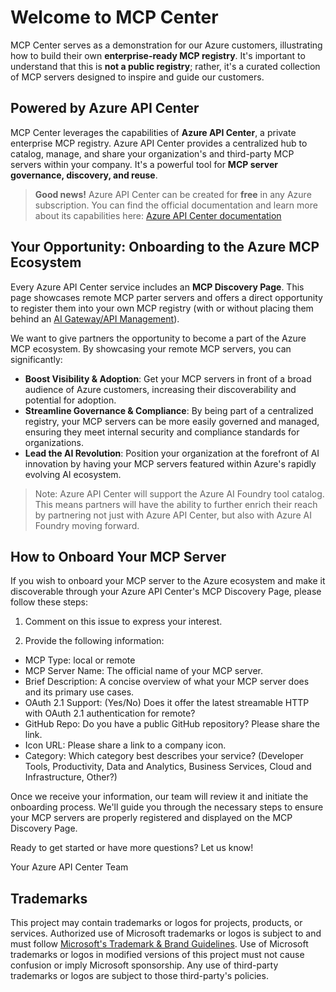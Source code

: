 # Welcome to MCP Center

MCP Center serves as a demonstration for our Azure customers, illustrating how to build their own **enterprise-ready MCP registry**. It's important to understand that this is **not a public registry**; rather, it's a curated collection of MCP servers designed to inspire and guide our customers.

## Powered by Azure API Center

MCP Center leverages the capabilities of **Azure API Center**, a private enterprise MCP registry. Azure API Center provides a centralized hub to catalog, manage, and share your organization's and third-party MCP servers within your company. It's a powerful tool for **MCP server governance, discovery, and reuse**.

> **Good news!** Azure API Center can be created for **free** in any Azure subscription. You can find the official documentation and learn more about its capabilities here: [Azure API Center documentation](https://learn.microsoft.com/azure/api-center/set-up-api-center)


## Your Opportunity: Onboarding to the Azure MCP Ecosystem

Every Azure API Center service includes an **MCP Discovery Page**. This page showcases remote MCP parter servers and offers a direct opportunity to register them into your own MCP registry (with or without placing them behind an [AI Gateway/API Management](https://learn.microsoft.com/en-us/azure/api-management/genai-gateway-capabilities)).

We want to give partners the opportunity to become a part of the Azure MCP ecosystem. By showcasing your remote MCP servers, you can significantly:

- **Boost Visibility & Adoption**: Get your MCP servers in front of a broad audience of Azure customers, increasing their discoverability and potential for adoption.
- **Streamline Governance & Compliance**: By being part of a centralized registry, your MCP servers can be more easily governed and managed, ensuring they meet internal security and compliance standards for organizations.
- **Lead the AI Revolution**: Position your organization at the forefront of AI innovation by having your MCP servers featured within Azure's rapidly evolving AI ecosystem.

> Note: Azure API Center will support the Azure AI Foundry tool catalog. This means partners will have the ability to further enrich their reach by partnering not just with Azure API Center, but also with Azure AI Foundry moving forward.

## How to Onboard Your MCP Server

If you wish to onboard your MCP server to the Azure ecosystem and make it discoverable through your Azure API Center's MCP Discovery Page, please follow these steps:

1. Comment on this issue to express your interest.

2. Provide the following information:
- MCP Type: local or remote 
- MCP Server Name: The official name of your MCP server.
 - Brief Description: A concise overview of what your MCP server does and its primary use cases.
 - OAuth 2.1 Support: (Yes/No) Does it offer the latest streamable HTTP with OAuth 2.1 authentication for remote?
- GitHub Repo: Do you have a public GitHub repository? Please share the link.
- Icon URL: Please share a link to a company icon.
- Category: Which category best describes your service? (Developer Tools, Productivity, Data and Analytics, Business Services, Cloud and Infrastructure, Other?)

Once we receive your information, our team will review it and initiate the onboarding process. We'll guide you through the necessary steps to ensure your MCP servers are properly registered and displayed on the MCP Discovery Page.

Ready to get started or have more questions? Let us know!

Your Azure API Center Team

## Trademarks

This project may contain trademarks or logos for projects, products, or services. Authorized use of Microsoft
trademarks or logos is subject to and must follow
[Microsoft's Trademark & Brand Guidelines](https://www.microsoft.com/legal/intellectualproperty/trademarks/usage/general).
Use of Microsoft trademarks or logos in modified versions of this project must not cause confusion or imply Microsoft sponsorship.
Any use of third-party trademarks or logos are subject to those third-party's policies.
